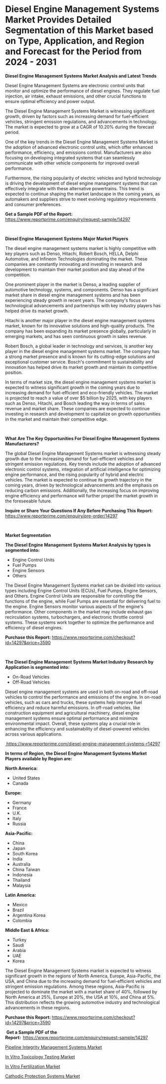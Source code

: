 <p><h1>Diesel Engine Management Systems Market Provides Detailed Segmentation of this Market based on Type, Application, and Region and Forecast for the Period from 2024 - 2031</h1></p><p><strong>Diesel Engine Management Systems Market Analysis and Latest Trends</strong></p>
<p><p>Diesel Engine Management Systems are electronic control units that monitor and optimize the performance of diesel engines. They regulate fuel injection, air intake, exhaust emissions, and other crucial functions to ensure optimal efficiency and power output.</p><p>The Diesel Engine Management Systems Market is witnessing significant growth, driven by factors such as increasing demand for fuel-efficient vehicles, stringent emission regulations, and advancements in technology. The market is expected to grow at a CAGR of 10.20% during the forecast period.</p><p>One of the key trends in the Diesel Engine Management Systems Market is the adoption of advanced electronic control units, which offer enhanced performance, efficiency, and emissions control. Manufacturers are also focusing on developing integrated systems that can seamlessly communicate with other vehicle components for improved overall performance.</p><p>Furthermore, the rising popularity of electric vehicles and hybrid technology is driving the development of diesel engine management systems that can effectively integrate with these alternative powertrains. This trend is expected to continue shaping the market landscape in the coming years, as automakers and suppliers strive to meet evolving regulatory requirements and consumer preferences.</p></p>
<p><strong>Get a Sample PDF of the Report:&nbsp;</strong> <a href="https://www.reportprime.com/enquiry/request-sample/14297">https://www.reportprime.com/enquiry/request-sample/14297</a></p>
<p>&nbsp;</p>
<p><strong>Diesel Engine Management Systems Major Market Players</strong></p>
<p><p>The diesel engine management systems market is highly competitive with key players such as Denso, Hitachi, Robert Bosch, HELLA, Delphi Automotive, and Infineon Technologies dominating the market. These companies are constantly innovating and investing in research and development to maintain their market position and stay ahead of the competition.</p><p>One prominent player in the market is Denso, a leading supplier of automotive technology, systems, and components. Denso has a significant market share in diesel engine management systems and has been experiencing steady growth in recent years. The company's focus on technological advancements and partnerships with key industry players has helped drive its market growth.</p><p>Hitachi is another major player in the diesel engine management systems market, known for its innovative solutions and high-quality products. The company has been expanding its market presence globally, particularly in emerging markets, and has seen continuous growth in sales revenue.</p><p>Robert Bosch, a global leader in technology and services, is another key player in the diesel engine management systems market. The company has a strong market presence and is known for its cutting-edge solutions and exceptional customer service. Bosch's commitment to sustainability and innovation has helped drive its market growth and maintain its competitive position.</p><p>In terms of market size, the diesel engine management systems market is expected to witness significant growth in the coming years due to increasing demand for fuel-efficient and eco-friendly vehicles. The market is projected to reach a value of over $5 billion by 2025, with key players such as Denso, Hitachi, and Bosch leading the way in terms of sales revenue and market share. These companies are expected to continue investing in research and development to capitalize on growth opportunities in the market and maintain their competitive edge.</p></p>
<p>&nbsp;</p>
<p><strong>What Are The Key Opportunities For Diesel Engine Management Systems Manufacturers?</strong></p>
<p><p>The global Diesel Engine Management Systems market is witnessing steady growth due to the increasing demand for fuel-efficient vehicles and stringent emission regulations. Key trends include the adoption of advanced electronic control systems, integration of artificial intelligence for optimizing engine performance, and the rising popularity of hybrid and electric vehicles. The market is expected to continue its growth trajectory in the coming years, driven by technological advancements and the emphasis on reducing carbon emissions. Additionally, the increasing focus on improving engine efficiency and performance will further propel the market growth in the foreseeable future.</p></p>
<p><strong>Inquire or Share Your Questions If Any Before Purchasing This Report:</strong> <a href="https://www.reportprime.com/enquiry/pre-order/14297">https://www.reportprime.com/enquiry/pre-order/14297</a></p>
<p>&nbsp;</p>
<p><strong>Market Segmentation</strong></p>
<p><strong>The Diesel Engine Management Systems Market Analysis by types is segmented into:</strong></p>
<p><ul><li>Engine Control Units</li><li>Fuel Pumps</li><li>Engine Sensors</li><li>Others</li></ul></p>
<p><p>The Diesel Engine Management Systems market can be divided into various types including Engine Control Units (ECUs), Fuel Pumps, Engine Sensors, and Others. Engine Control Units are responsible for controlling the functions of the engine, while Fuel Pumps are essential for delivering fuel to the engine. Engine Sensors monitor various aspects of the engine's performance. Other components in the market may include exhaust gas recirculation systems, turbochargers, and electronic throttle control systems. These systems work together to optimize the performance and efficiency of diesel engines.</p></p>
<p><strong>Purchase this Report:&nbsp;</strong><a href="https://www.reportprime.com/checkout?id=14297&price=3590">https://www.reportprime.com/checkout?id=14297&price=3590</a></p>
<p>&nbsp;</p>
<p><strong>The Diesel Engine Management Systems Market Industry Research by Application is segmented into:</strong></p>
<p><ul><li>On-Road Vehicles</li><li>Off-Road Vehicles</li></ul></p>
<p><p>Diesel engine management systems are used in both on-road and off-road vehicles to control the performance and emissions of the engine. In on-road vehicles, such as cars and trucks, these systems help improve fuel efficiency and reduce harmful emissions. In off-road vehicles, like construction equipment and agricultural machinery, diesel engine management systems ensure optimal performance and minimize environmental impact. Overall, these systems play a crucial role in enhancing the efficiency and sustainability of diesel-powered vehicles across various applications.</p></p>
<p><a href="https://www.reportprime.com/diesel-engine-management-systems-r14297">&nbsp;https://www.reportprime.com/diesel-engine-management-systems-r14297</a></p>
<p><strong>In terms of Region, the Diesel Engine Management Systems Market Players available by Region are:</strong></p>
<p>
    <p> <strong> North America: </strong>
        <ul>
            <li>United States</li>
            <li>Canada</li>
        </ul>
        </p> 
    <p> <strong> Europe: </strong>
        <ul>
            <li>Germany</li>
            <li>France</li>
            <li>U.K.</li>
            <li>Italy</li>
            <li>Russia</li>
        </ul>
        </p> 
    <p> <strong> Asia-Pacific: </strong>
        <ul>
            <li>China</li>
            <li>Japan</li>
            <li>South Korea</li>
            <li>India</li>
            <li>Australia</li>
            <li>China Taiwan</li>
            <li>Indonesia</li>
            <li>Thailand</li>
            <li>Malaysia</li>
        </ul>
        </p> 
    <p> <strong> Latin America: </strong>
        <ul>
            <li>Mexico</li>
            <li>Brazil</li>
            <li>Argentina Korea</li>
            <li>Colombia</li>
        </ul>
        </p> 
    <p> <strong> Middle East & Africa: </strong>
        <ul>
            <li>Turkey</li>
            <li>Saudi</li>
            <li>Arabia</li>
            <li>UAE</li>
            <li>Korea</li>
        </ul>
    </p>
    </p>
<p><p>The Diesel Engine Management Systems market is expected to witness significant growth in the regions of North America, Europe, Asia-Pacific, the USA, and China due to the increasing demand for fuel-efficient vehicles and stringent emission regulations. Among these regions, Asia-Pacific is projected to dominate the market with a market share of 40%, followed by North America at 25%, Europe at 20%, the USA at 10%, and China at 5%. This distribution reflects the growing automotive industry and technological advancements in these regions.</p></p>
<p><strong>Purchase this Report: </strong><a href="https://www.reportprime.com/checkout?id=14297&price=3590">https://www.reportprime.com/checkout?id=14297&price=3590</a></p>
<p>&nbsp;<strong>Get a Sample PDF of the Report:&nbsp;&nbsp;</strong><a href="https://www.reportprime.com/enquiry/request-sample/14297">https://www.reportprime.com/enquiry/request-sample/14297</a></p>
<p><strong></strong></p>
<p><p><a href="https://github.com/mauripalmi/Market-Research-Report-List-4/blob/main/pipeline-integrity-management-systems-market.md">Pipeline Integrity Management Systems Market</a></p><p><a href="https://issuu.com/reportprime-2/docs/in-vitro-toxicology-testing-market-_a6f00a583360e6">In Vitro Toxicology Testing Market</a></p><p><a href="https://issuu.com/reportprime-2/docs/in-vitro-fertilization-market-size-_eeac2e918a19e6">In Vitro Fertilization Market</a></p><p><a href="https://github.com/gulaimolin/Market-Research-Report-List-5/blob/main/cathodic-protection-systems-market.md">Cathodic Protection Systems Market</a></p></p>